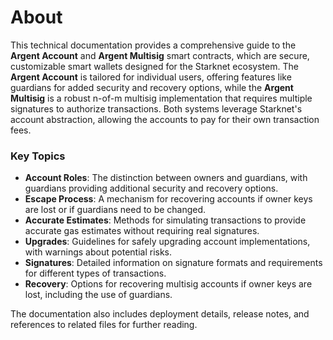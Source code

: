 # About

This technical documentation provides a comprehensive guide to the **Argent Account** and **Argent Multisig** smart contracts, which are secure, customizable smart wallets designed for the Starknet ecosystem. The **Argent Account** is tailored for individual users, offering features like guardians for added security and recovery options, while the **Argent Multisig** is a robust n-of-m multisig implementation that requires multiple signatures to authorize transactions. Both systems leverage Starknet's account abstraction, allowing the accounts to pay for their own transaction fees.

### Key Topics

* **Account Roles**: The distinction between owners and guardians, with guardians providing additional security and recovery options.
* **Escape Process**: A mechanism for recovering accounts if owner keys are lost or if guardians need to be changed.
* **Accurate Estimates**: Methods for simulating transactions to provide accurate gas estimates without requiring real signatures.
* **Upgrades**: Guidelines for safely upgrading account implementations, with warnings about potential risks.
* **Signatures**: Detailed information on signature formats and requirements for different types of transactions.
* **Recovery**: Options for recovering multisig accounts if owner keys are lost, including the use of guardians.

The documentation also includes deployment details, release notes, and references to related files for further reading.&#x20;
